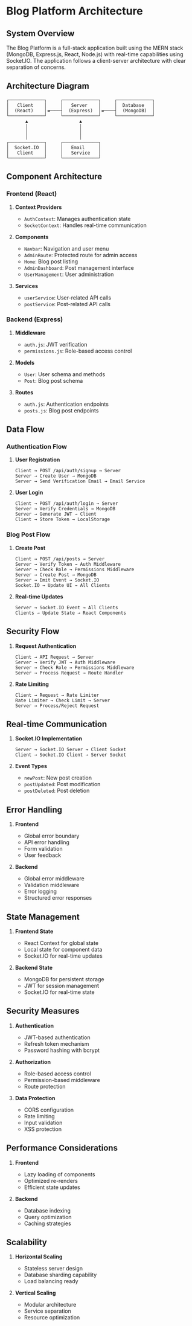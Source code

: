 # Blog Platform Architecture

## System Overview

The Blog Platform is a full-stack application built using the MERN stack (MongoDB, Express.js, React, Node.js) with real-time capabilities using Socket.IO. The application follows a client-server architecture with clear separation of concerns.

## Architecture Diagram

```
┌─────────────┐     ┌─────────────┐     ┌─────────────┐
│   Client    │     │   Server    │     │  Database   │
│  (React)    │◄────┤  (Express)  │◄────┤  (MongoDB)  │
└─────────────┘     └─────────────┘     └─────────────┘
       ▲                   ▲
       │                   │
       │                   │
       │                   │
┌─────────────┐     ┌─────────────┐
│  Socket.IO  │     │   Email     │
│   Client    │     │   Service   │
└─────────────┘     └─────────────┘
```

## Component Architecture

### Frontend (React)

1. **Context Providers**
   - `AuthContext`: Manages authentication state
   - `SocketContext`: Handles real-time communication

2. **Components**
   - `Navbar`: Navigation and user menu
   - `AdminRoute`: Protected route for admin access
   - `Home`: Blog post listing
   - `AdminDashboard`: Post management interface
   - `UserManagement`: User administration

3. **Services**
   - `userService`: User-related API calls
   - `postService`: Post-related API calls

### Backend (Express)

1. **Middleware**
   - `auth.js`: JWT verification
   - `permissions.js`: Role-based access control

2. **Models**
   - `User`: User schema and methods
   - `Post`: Blog post schema

3. **Routes**
   - `auth.js`: Authentication endpoints
   - `posts.js`: Blog post endpoints

## Data Flow

### Authentication Flow

1. **User Registration**
   ```
   Client → POST /api/auth/signup → Server
   Server → Create User → MongoDB
   Server → Send Verification Email → Email Service
   ```

2. **User Login**
   ```
   Client → POST /api/auth/login → Server
   Server → Verify Credentials → MongoDB
   Server → Generate JWT → Client
   Client → Store Token → LocalStorage
   ```

### Blog Post Flow

1. **Create Post**
   ```
   Client → POST /api/posts → Server
   Server → Verify Token → Auth Middleware
   Server → Check Role → Permissions Middleware
   Server → Create Post → MongoDB
   Server → Emit Event → Socket.IO
   Socket.IO → Update UI → All Clients
   ```

2. **Real-time Updates**
   ```
   Server → Socket.IO Event → All Clients
   Clients → Update State → React Components
   ```

## Security Flow

1. **Request Authentication**
   ```
   Client → API Request → Server
   Server → Verify JWT → Auth Middleware
   Server → Check Role → Permissions Middleware
   Server → Process Request → Route Handler
   ```

2. **Rate Limiting**
   ```
   Client → Request → Rate Limiter
   Rate Limiter → Check Limit → Server
   Server → Process/Reject Request
   ```

## Real-time Communication

1. **Socket.IO Implementation**
   ```
   Server → Socket.IO Server → Client Socket
   Client → Socket.IO Client → Server Socket
   ```

2. **Event Types**
   - `newPost`: New post creation
   - `postUpdated`: Post modification
   - `postDeleted`: Post deletion

## Error Handling

1. **Frontend**
   - Global error boundary
   - API error handling
   - Form validation
   - User feedback

2. **Backend**
   - Global error middleware
   - Validation middleware
   - Error logging
   - Structured error responses

## State Management

1. **Frontend State**
   - React Context for global state
   - Local state for component data
   - Socket.IO for real-time updates

2. **Backend State**
   - MongoDB for persistent storage
   - JWT for session management
   - Socket.IO for real-time state

## Security Measures

1. **Authentication**
   - JWT-based authentication
   - Refresh token mechanism
   - Password hashing with bcrypt

2. **Authorization**
   - Role-based access control
   - Permission-based middleware
   - Route protection

3. **Data Protection**
   - CORS configuration
   - Rate limiting
   - Input validation
   - XSS protection

## Performance Considerations

1. **Frontend**
   - Lazy loading of components
   - Optimized re-renders
   - Efficient state updates

2. **Backend**
   - Database indexing
   - Query optimization
   - Caching strategies

## Scalability

1. **Horizontal Scaling**
   - Stateless server design
   - Database sharding capability
   - Load balancing ready

2. **Vertical Scaling**
   - Modular architecture
   - Service separation
   - Resource optimization 